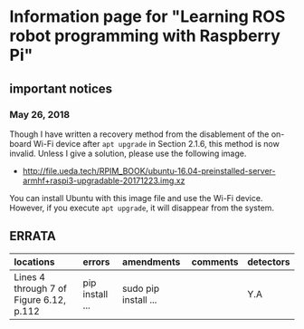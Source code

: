 # Information page for "Learning ROS robot programming with Raspberry Pi"

## important notices

### May 26, 2018

Though I have written a recovery method from the disablement of the on-board Wi-Fi device after ``apt upgrade`` in Section 2.1.6, this method is now invalid. Unless I give a solution, please use the following image. 

* http://file.ueda.tech/RPIM_BOOK/ubuntu-16.04-preinstalled-server-armhf+raspi3-upgradable-20171223.img.xz

You can install Ubuntu with this image file and use the Wi-Fi device. However, if you execute ``apt upgrade``, it will disappear from the system.

## ERRATA

|locations|errors|amendments|comments|detectors|
|:--|:--|:--|:--|:--|
|Lines 4 through 7 of Figure 6.12, p.112|pip install ... |sudo pip install ...||Y.A|
